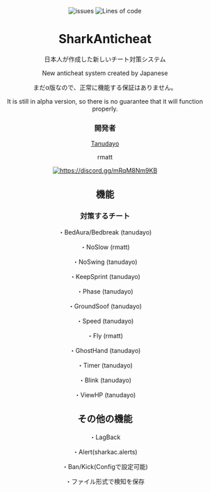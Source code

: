 <div align="center">
    <img src="https://img.shields.io/github/issues/tanu-ch1111/SharkAnticheat?style=flat&color=red" alt="issues">
    <img src="https://tokei.rs/b1/github/tanu-ch1111/SharkAnticheat?category=code&style=flat&color=blue" alt="Lines of code">
</p>

# SharkAnticheat
<p align="center">

日本人が作成した新しいチート対策システム

New anticheat system created by Japanese

まだα版なので、正常に機能する保証はありません。

It is still in alpha version, so there is no guarantee that it will function properly.

### 開発者

[Tanudayo](https://www.youtube.com/@tanuch-pvp)

rmatt

<a href="https://discord.gg/mRqM8Nm9KB"><img src="https://invidget.switchblade.xyz/mRqM8Nm9KB" alt="https://discord.gg/mRqM8Nm9KB"/></a><br>

## 機能

### 対策するチート
・BedAura/Bedbreak (tanudayo)

・NoSlow (rmatt)

・NoSwing (tanudayo)

・KeepSprint (tanudayo)

・Phase (tanudayo)

・GroundSoof (tanudayo)

・Speed (tanudayo)

・Fly (rmatt)

・GhostHand (tanudayo)

・Timer (tanudayo)

・Blink (tanudayo)

・ViewHP (tanudayo)

## その他の機能
・LagBack

・Alert(sharkac.alerts)

・Ban/Kick(Configで設定可能)


・ファイル形式で検知を保存

</div>
